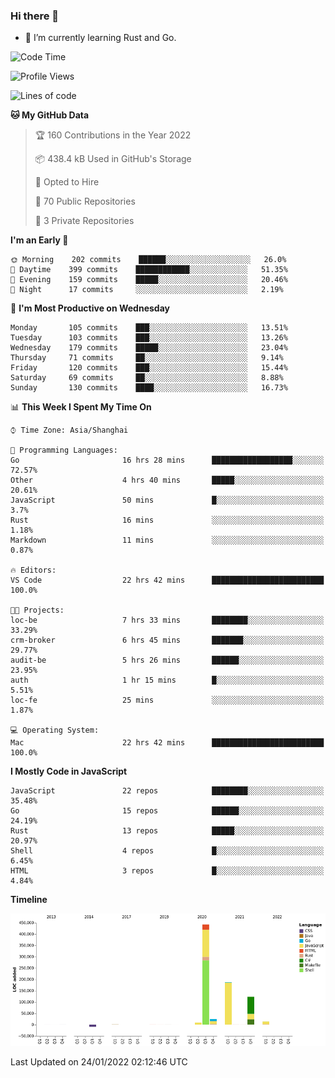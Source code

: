 ### Hi there 👋

- 🌱 I’m currently learning Rust and Go.

<!--START_SECTION:waka-->
![Code Time](http://img.shields.io/badge/Code%20Time-154%20hrs%2040%20mins-blue)

![Profile Views](http://img.shields.io/badge/Profile%20Views-0-blue)

![Lines of code](https://img.shields.io/badge/From%20Hello%20World%20I%27ve%20Written-798%20Thousand%20lines%20of%20code-blue)

**🐱 My GitHub Data** 

> 🏆 160 Contributions in the Year 2022
 > 
> 📦 438.4 kB Used in GitHub's Storage 
 > 
> 💼 Opted to Hire
 > 
> 📜 70 Public Repositories 
 > 
> 🔑 3 Private Repositories  
 > 
**I'm an Early 🐤** 

```text
🌞 Morning    202 commits    ██████░░░░░░░░░░░░░░░░░░░   26.0% 
🌆 Daytime    399 commits    ████████████░░░░░░░░░░░░░   51.35% 
🌃 Evening    159 commits    █████░░░░░░░░░░░░░░░░░░░░   20.46% 
🌙 Night      17 commits     ░░░░░░░░░░░░░░░░░░░░░░░░░   2.19%

```
📅 **I'm Most Productive on Wednesday** 

```text
Monday       105 commits    ███░░░░░░░░░░░░░░░░░░░░░░   13.51% 
Tuesday      103 commits    ███░░░░░░░░░░░░░░░░░░░░░░   13.26% 
Wednesday    179 commits    █████░░░░░░░░░░░░░░░░░░░░   23.04% 
Thursday     71 commits     ██░░░░░░░░░░░░░░░░░░░░░░░   9.14% 
Friday       120 commits    ███░░░░░░░░░░░░░░░░░░░░░░   15.44% 
Saturday     69 commits     ██░░░░░░░░░░░░░░░░░░░░░░░   8.88% 
Sunday       130 commits    ████░░░░░░░░░░░░░░░░░░░░░   16.73%

```


📊 **This Week I Spent My Time On** 

```text
⌚︎ Time Zone: Asia/Shanghai

💬 Programming Languages: 
Go                       16 hrs 28 mins      ██████████████████░░░░░░░   72.57% 
Other                    4 hrs 40 mins       █████░░░░░░░░░░░░░░░░░░░░   20.61% 
JavaScript               50 mins             █░░░░░░░░░░░░░░░░░░░░░░░░   3.7% 
Rust                     16 mins             ░░░░░░░░░░░░░░░░░░░░░░░░░   1.18% 
Markdown                 11 mins             ░░░░░░░░░░░░░░░░░░░░░░░░░   0.87%

🔥 Editors: 
VS Code                  22 hrs 42 mins      █████████████████████████   100.0%

🐱‍💻 Projects: 
loc-be                   7 hrs 33 mins       ████████░░░░░░░░░░░░░░░░░   33.29% 
crm-broker               6 hrs 45 mins       ███████░░░░░░░░░░░░░░░░░░   29.77% 
audit-be                 5 hrs 26 mins       ██████░░░░░░░░░░░░░░░░░░░   23.95% 
auth                     1 hr 15 mins        █░░░░░░░░░░░░░░░░░░░░░░░░   5.51% 
loc-fe                   25 mins             ░░░░░░░░░░░░░░░░░░░░░░░░░   1.87%

💻 Operating System: 
Mac                      22 hrs 42 mins      █████████████████████████   100.0%

```

**I Mostly Code in JavaScript** 

```text
JavaScript               22 repos            ████████░░░░░░░░░░░░░░░░░   35.48% 
Go                       15 repos            ██████░░░░░░░░░░░░░░░░░░░   24.19% 
Rust                     13 repos            █████░░░░░░░░░░░░░░░░░░░░   20.97% 
Shell                    4 repos             █░░░░░░░░░░░░░░░░░░░░░░░░   6.45% 
HTML                     3 repos             █░░░░░░░░░░░░░░░░░░░░░░░░   4.84%

```


**Timeline**

![Chart not found](https://raw.githubusercontent.com/elton/elton/main/charts/bar_graph.png) 


 Last Updated on 24/01/2022 02:12:46 UTC
<!--END_SECTION:waka-->

<!--
**elton/elton** is a ✨ _special_ ✨ repository because its `README.md` (this file) appears on your GitHub profile.

Here are some ideas to get you started:

- 🔭 I’m currently working on ...
- 🌱 I’m currently learning ...
- 👯 I’m looking to collaborate on ...
- 🤔 I’m looking for help with ...
- 💬 Ask me about ...
- 📫 How to reach me: ...
- 😄 Pronouns: ...
- ⚡ Fun fact: ...
-->
